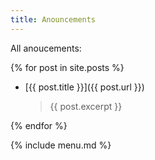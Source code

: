 ```yaml
---
title: Anouncements
---
```


All anoucements:

{% for post in site.posts %}
* [{{ post.title }}]({{ post.url }})
  > {{ post.excerpt }}

{% endfor %}

{% include menu.md %}
